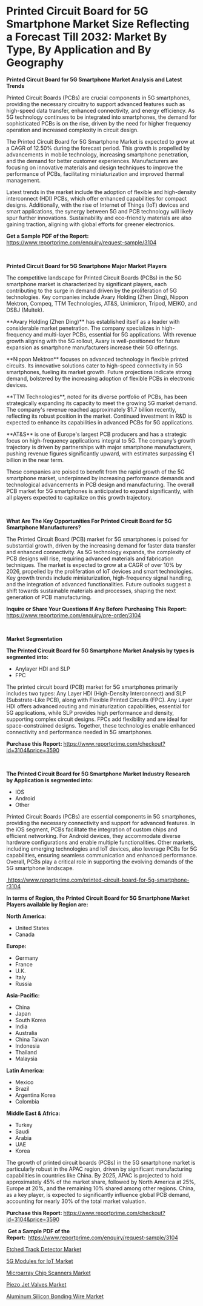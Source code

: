 <p><h1>Printed Circuit Board for 5G Smartphone Market Size Reflecting a Forecast Till 2032: Market By Type, By Application and By Geography</h1></p><p><strong>Printed Circuit Board for 5G Smartphone Market Analysis and Latest Trends</strong></p>
<p><p>Printed Circuit Boards (PCBs) are crucial components in 5G smartphones, providing the necessary circuitry to support advanced features such as high-speed data transfer, enhanced connectivity, and energy efficiency. As 5G technology continues to be integrated into smartphones, the demand for sophisticated PCBs is on the rise, driven by the need for higher frequency operation and increased complexity in circuit design.</p><p>The Printed Circuit Board for 5G Smartphone Market is expected to grow at a CAGR of 12.50% during the forecast period. This growth is propelled by advancements in mobile technology, increasing smartphone penetration, and the demand for better customer experiences. Manufacturers are focusing on innovative materials and design techniques to improve the performance of PCBs, facilitating miniaturization and improved thermal management.</p><p>Latest trends in the market include the adoption of flexible and high-density interconnect (HDI) PCBs, which offer enhanced capabilities for compact designs. Additionally, with the rise of Internet of Things (IoT) devices and smart applications, the synergy between 5G and PCB technology will likely spur further innovations. Sustainability and eco-friendly materials are also gaining traction, aligning with global efforts for greener electronics.</p></p>
<p><strong>Get a Sample PDF of the Report:&nbsp;</strong> <a href="https://www.reportprime.com/enquiry/request-sample/3104?utm_campaign=973&utm_medium=2&utm_source=Github&utm_content=ia&utm_term=18032025&utm_id=printed-circuit-board-for-5g-smartphone">https://www.reportprime.com/enquiry/request-sample/3104</a></p>
<p>&nbsp;</p>
<p><strong>Printed Circuit Board for 5G Smartphone Major Market Players</strong></p>
<p><p>The competitive landscape for Printed Circuit Boards (PCBs) in the 5G smartphone market is characterized by significant players, each contributing to the surge in demand driven by the proliferation of 5G technologies. Key companies include Avary Holding (Zhen Ding), Nippon Mektron, Compeq, TTM Technologies, AT&S, Unimicron, Tripod, MEIKO, and DSBJ (Multek).</p><p>**Avary Holding (Zhen Ding)** has established itself as a leader with considerable market penetration. The company specializes in high-frequency and multi-layer PCBs, essential for 5G applications. With revenue growth aligning with the 5G rollout, Avary is well-positioned for future expansion as smartphone manufacturers increase their 5G offerings.</p><p>**Nippon Mektron** focuses on advanced technology in flexible printed circuits. Its innovative solutions cater to high-speed connectivity in 5G smartphones, fueling its market growth. Future projections indicate strong demand, bolstered by the increasing adoption of flexible PCBs in electronic devices.</p><p>**TTM Technologies**, noted for its diverse portfolio of PCBs, has been strategically expanding its capacity to meet the growing 5G market demand. The company's revenue reached approximately $1.7 billion recently, reflecting its robust position in the market. Continued investment in R&D is expected to enhance its capabilities in advanced PCBs for 5G applications.</p><p>**AT&S** is one of Europe's largest PCB producers and has a strategic focus on high-frequency applications integral to 5G. The company’s growth trajectory is driven by partnerships with major smartphone manufacturers, pushing revenue figures significantly upward, with estimates surpassing €1 billion in the near term.</p><p>These companies are poised to benefit from the rapid growth of the 5G smartphone market, underpinned by increasing performance demands and technological advancements in PCB design and manufacturing. The overall PCB market for 5G smartphones is anticipated to expand significantly, with all players expected to capitalize on this growth trajectory.</p></p>
<p>&nbsp;</p>
<p><strong>What Are The Key Opportunities For Printed Circuit Board for 5G Smartphone Manufacturers?</strong></p>
<p><p>The Printed Circuit Board (PCB) market for 5G smartphones is poised for substantial growth, driven by the increasing demand for faster data transfer and enhanced connectivity. As 5G technology expands, the complexity of PCB designs will rise, requiring advanced materials and fabrication techniques. The market is expected to grow at a CAGR of over 10% by 2026, propelled by the proliferation of IoT devices and smart technologies. Key growth trends include miniaturization, high-frequency signal handling, and the integration of advanced functionalities. Future outlooks suggest a shift towards sustainable materials and processes, shaping the next generation of PCB manufacturing.</p></p>
<p><strong>Inquire or Share Your Questions If Any Before Purchasing This Report:</strong> <a href="https://www.reportprime.com/enquiry/pre-order/3104?utm_campaign=973&utm_medium=2&utm_source=Github&utm_content=ia&utm_term=18032025&utm_id=printed-circuit-board-for-5g-smartphone">https://www.reportprime.com/enquiry/pre-order/3104</a></p>
<p>&nbsp;</p>
<p><strong>Market Segmentation</strong></p>
<p><strong>The Printed Circuit Board for 5G Smartphone Market Analysis by types is segmented into:</strong></p>
<p><ul><li>Anylayer HDI and SLP</li><li>FPC</li></ul></p>
<p><p>The printed circuit board (PCB) market for 5G smartphones primarily includes two types: Any Layer HDI (High-Density Interconnect) and SLP (Substrate-Like PCB), along with Flexible Printed Circuits (FPC). Any Layer HDI offers advanced routing and miniaturization capabilities, essential for 5G applications, while SLP provides high performance and density, supporting complex circuit designs. FPCs add flexibility and are ideal for space-constrained designs. Together, these technologies enable enhanced connectivity and performance needed in 5G smartphones.</p></p>
<p><strong>Purchase this Report:&nbsp;</strong><a href="https://www.reportprime.com/checkout?id=3104&price=3590&utm_campaign=973&utm_medium=2&utm_source=Github&utm_content=ia&utm_term=18032025&utm_id=printed-circuit-board-for-5g-smartphone">https://www.reportprime.com/checkout?id=3104&price=3590</a></p>
<p>&nbsp;</p>
<p><strong>The Printed Circuit Board for 5G Smartphone Market Industry Research by Application is segmented into:</strong></p>
<p><ul><li>IOS</li><li>Android</li><li>Other</li></ul></p>
<p><p>Printed Circuit Boards (PCBs) are essential components in 5G smartphones, providing the necessary connectivity and support for advanced features. In the iOS segment, PCBs facilitate the integration of custom chips and efficient networking. For Android devices, they accommodate diverse hardware configurations and enable multiple functionalities. Other markets, including emerging technologies and IoT devices, also leverage PCBs for 5G capabilities, ensuring seamless communication and enhanced performance. Overall, PCBs play a critical role in supporting the evolving demands of the 5G smartphone landscape.</p></p>
<p><a href="https://www.reportprime.com/printed-circuit-board-for-5g-smartphone-r3104?utm_campaign=973&utm_medium=2&utm_source=Github&utm_content=ia&utm_term=18032025&utm_id=printed-circuit-board-for-5g-smartphone">&nbsp;https://www.reportprime.com/printed-circuit-board-for-5g-smartphone-r3104</a></p>
<p><strong>In terms of Region, the Printed Circuit Board for 5G Smartphone Market Players available by Region are:</strong></p>
<p>
    <p> <strong> North America: </strong>
        <ul>
            <li>United States</li>
            <li>Canada</li>
        </ul>
        </p> 
    <p> <strong> Europe: </strong>
        <ul>
            <li>Germany</li>
            <li>France</li>
            <li>U.K.</li>
            <li>Italy</li>
            <li>Russia</li>
        </ul>
        </p> 
    <p> <strong> Asia-Pacific: </strong>
        <ul>
            <li>China</li>
            <li>Japan</li>
            <li>South Korea</li>
            <li>India</li>
            <li>Australia</li>
            <li>China Taiwan</li>
            <li>Indonesia</li>
            <li>Thailand</li>
            <li>Malaysia</li>
        </ul>
        </p> 
    <p> <strong> Latin America: </strong>
        <ul>
            <li>Mexico</li>
            <li>Brazil</li>
            <li>Argentina Korea</li>
            <li>Colombia</li>
        </ul>
        </p> 
    <p> <strong> Middle East & Africa: </strong>
        <ul>
            <li>Turkey</li>
            <li>Saudi</li>
            <li>Arabia</li>
            <li>UAE</li>
            <li>Korea</li>
        </ul>
    </p>
    </p>
<p><p>The growth of printed circuit boards (PCBs) in the 5G smartphone market is particularly robust in the APAC region, driven by significant manufacturing capabilities in countries like China. By 2025, APAC is projected to hold approximately 45% of the market share, followed by North America at 25%, Europe at 20%, and the remaining 10% shared among other regions. China, as a key player, is expected to significantly influence global PCB demand, accounting for nearly 30% of the total market valuation.</p></p>
<p><strong>Purchase this Report: </strong><a href="https://www.reportprime.com/checkout?id=3104&price=3590&utm_campaign=973&utm_medium=2&utm_source=Github&utm_content=ia&utm_term=18032025&utm_id=printed-circuit-board-for-5g-smartphone">https://www.reportprime.com/checkout?id=3104&price=3590</a></p>
<p>&nbsp;<strong>Get a Sample PDF of the Report:&nbsp;&nbsp;</strong><a href="https://www.reportprime.com/enquiry/request-sample/3104?utm_campaign=973&utm_medium=2&utm_source=Github&utm_content=ia&utm_term=18032025&utm_id=printed-circuit-board-for-5g-smartphone">https://www.reportprime.com/enquiry/request-sample/3104</a></p>
<p><strong></strong></p>
<p><p><a href="https://github.com/hadshpinay/Market-Research-Report-List-1/blob/main/etched-track-detector-market.md?utm_campaign=973&utm_medium=2&utm_source=Github&utm_content=ia&utm_term=18032025&utm_id=printed-circuit-board-for-5g-smartphone">Etched Track Detector Market</a></p><p><a href="https://github.com/palenjeppecd/Market-Research-Report-List-1/blob/main/5g-modules-for-iot-market.md?utm_campaign=973&utm_medium=2&utm_source=Github&utm_content=ia&utm_term=18032025&utm_id=printed-circuit-board-for-5g-smartphone">5G Modules for IoT Market</a></p><p><a href="https://github.com/kovasovitzzg/Market-Research-Report-List-1/blob/main/microarray-chip-scanners-market.md?utm_campaign=973&utm_medium=2&utm_source=Github&utm_content=ia&utm_term=18032025&utm_id=printed-circuit-board-for-5g-smartphone">Microarray Chip Scanners Market</a></p><p><a href="https://github.com/fendtdjunawo/Market-Research-Report-List-1/blob/main/piezo-jet-valves-market.md?utm_campaign=973&utm_medium=2&utm_source=Github&utm_content=ia&utm_term=18032025&utm_id=printed-circuit-board-for-5g-smartphone">Piezo Jet Valves Market</a></p><p><a href="https://github.com/danzopachllq/Market-Research-Report-List-1/blob/main/aluminum-silicon-bonding-wire-market.md?utm_campaign=973&utm_medium=2&utm_source=Github&utm_content=ia&utm_term=18032025&utm_id=printed-circuit-board-for-5g-smartphone">Aluminum Silicon Bonding Wire Market</a></p></p>